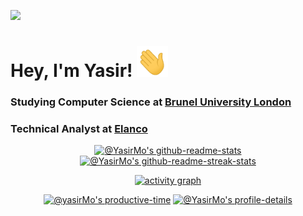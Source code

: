 <!--suppress HtmlDeprecatedAttribute -->

<img src="https://media4.giphy.com/media/13HgwGsXF0aiGY/giphy.gif" width="2000"></img>


# Hey, I'm Yasir! <img src="https://raw.githubusercontent.com/ABSphreak/ABSphreak/master/gifs/Hi.gif" width="50"></h2>
### Studying Computer Science at <a href="http://www.brunel.ac.uk">Brunel University London</a>
### Technical Analyst at <a href="https://www.elanco.com/">Elanco</a>


[//]: # ([<img align='right' width="200"  alt="giphy" src="https://raw.githubusercontent.com/YasirMo/YasirMo/master/assets/cfh.gif?raw=true">]&#40;https://t.me/voko_aleksey&#41;)


<p align="center">
<a href="https://github.com/YasirMo?tab=repositories"><img src="https://github-readme-stats.vercel.app/api?username=YasirMo&theme=gotham&show_icons=true&count_private=true&hide_border=true"  width="48%" alt="@YasirMo's github-readme-stats"/></a>
<a href="https://github.com/YasirMo?tab=stars"><img src="https://github-readme-streak-stats.herokuapp.com?user=YasirMo&theme=gotham&hide_border=true&date_format=M%20j%5B%2C%20Y%5D"  width="48%" alt="@YasirMo's github-readme-streak-stats"/></a>
</p>
         
         
<!-- activity graph heroku-app start -->
<p align="center">
    <a href="https://wakatime.com/@YasirMo">
        <img src="https://activity-graph.herokuapp.com/graph?username=YasirMo&theme=react-dark&hide_border=true&hide_title=false&area=true&custom_title=Total%20contribution%20graph%20in%20all%20repo" width="95%" alt="activity graph">
    </a>
</p>
<!-- activity graph heroku-app end -->


<p align="center">
<a href="https://github.com/pulls?q=is%3Apr+author%3AYasirMo+archived%3Afalse+is%3Aclosed"><img src="https://github-profile-summary-cards.vercel.app/api/cards/productive-time?username=YasirMo&theme=github_dark&utcOffset=4"  width="31%" alt="@yasirMo's productive-time"/></a>
<a href="https://github.com/issues?q=is%3Aissue+author%3AYasirMo+archived%3Afalse+is%3Aclosed"><img src="https://github-profile-summary-cards.vercel.app/api/cards/profile-details?username=YasirMo&theme=github_dark&hide_border=true"  width="64%" alt="@YasirMo's profile-details"/></a>
</p>
